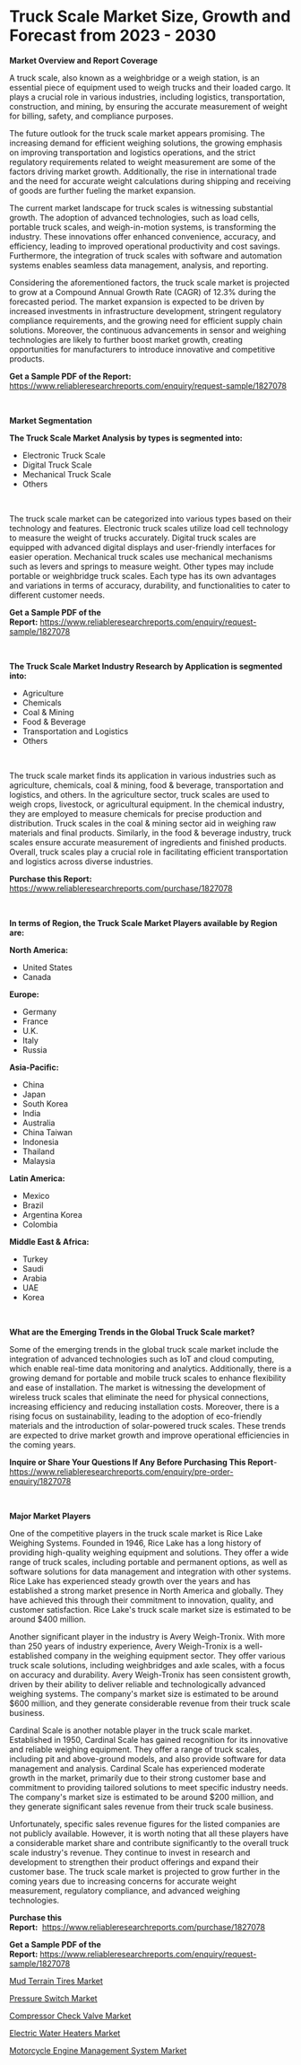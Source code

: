 <p><h1>Truck Scale Market Size, Growth and Forecast from 2023 - 2030</h1></p><p><strong>Market Overview and Report Coverage</strong></p>
<p><p>A truck scale, also known as a weighbridge or a weigh station, is an essential piece of equipment used to weigh trucks and their loaded cargo. It plays a crucial role in various industries, including logistics, transportation, construction, and mining, by ensuring the accurate measurement of weight for billing, safety, and compliance purposes.</p><p>The future outlook for the truck scale market appears promising. The increasing demand for efficient weighing solutions, the growing emphasis on improving transportation and logistics operations, and the strict regulatory requirements related to weight measurement are some of the factors driving market growth. Additionally, the rise in international trade and the need for accurate weight calculations during shipping and receiving of goods are further fueling the market expansion.</p><p>The current market landscape for truck scales is witnessing substantial growth. The adoption of advanced technologies, such as load cells, portable truck scales, and weigh-in-motion systems, is transforming the industry. These innovations offer enhanced convenience, accuracy, and efficiency, leading to improved operational productivity and cost savings. Furthermore, the integration of truck scales with software and automation systems enables seamless data management, analysis, and reporting.</p><p>Considering the aforementioned factors, the truck scale market is projected to grow at a Compound Annual Growth Rate (CAGR) of 12.3% during the forecasted period. The market expansion is expected to be driven by increased investments in infrastructure development, stringent regulatory compliance requirements, and the growing need for efficient supply chain solutions. Moreover, the continuous advancements in sensor and weighing technologies are likely to further boost market growth, creating opportunities for manufacturers to introduce innovative and competitive products.</p></p>
<p><strong>Get a Sample PDF of the Report:</strong> <a href="https://www.reliableresearchreports.com/enquiry/request-sample/1827078">https://www.reliableresearchreports.com/enquiry/request-sample/1827078</a></p>
<p>&nbsp;</p>
<p><strong>Market Segmentation</strong></p>
<p><strong>The Truck Scale Market Analysis by types is segmented into:</strong></p>
<p><ul><li>Electronic Truck Scale</li><li>Digital Truck Scale</li><li>Mechanical Truck Scale</li><li>Others</li></ul></p>
<p>&nbsp;</p>
<p><p>The truck scale market can be categorized into various types based on their technology and features. Electronic truck scales utilize load cell technology to measure the weight of trucks accurately. Digital truck scales are equipped with advanced digital displays and user-friendly interfaces for easier operation. Mechanical truck scales use mechanical mechanisms such as levers and springs to measure weight. Other types may include portable or weighbridge truck scales. Each type has its own advantages and variations in terms of accuracy, durability, and functionalities to cater to different customer needs.</p></p>
<p><strong>Get a Sample PDF of the Report:</strong>&nbsp;<a href="https://www.reliableresearchreports.com/enquiry/request-sample/1827078">https://www.reliableresearchreports.com/enquiry/request-sample/1827078</a></p>
<p>&nbsp;</p>
<p><strong>The Truck Scale Market Industry Research by Application is segmented into:</strong></p>
<p><ul><li>Agriculture</li><li>Chemicals</li><li>Coal & Mining</li><li>Food & Beverage</li><li>Transportation and Logistics</li><li>Others</li></ul></p>
<p>&nbsp;</p>
<p><p>The truck scale market finds its application in various industries such as agriculture, chemicals, coal & mining, food & beverage, transportation and logistics, and others. In the agriculture sector, truck scales are used to weigh crops, livestock, or agricultural equipment. In the chemical industry, they are employed to measure chemicals for precise production and distribution. Truck scales in the coal & mining sector aid in weighing raw materials and final products. Similarly, in the food & beverage industry, truck scales ensure accurate measurement of ingredients and finished products. Overall, truck scales play a crucial role in facilitating efficient transportation and logistics across diverse industries.</p></p>
<p><strong>Purchase this Report:</strong>&nbsp; <a href="https://www.reliableresearchreports.com/purchase/1827078">https://www.reliableresearchreports.com/purchase/1827078</a></p>
<p>&nbsp;</p>
<p><strong>In terms of Region, the Truck Scale Market Players available by Region are:</strong></p>
<p>
    <p> <strong> North America: </strong>
        <ul>
            <li>United States</li>
            <li>Canada</li>
        </ul>
        </p> 
    <p> <strong> Europe: </strong>
        <ul>
            <li>Germany</li>
            <li>France</li>
            <li>U.K.</li>
            <li>Italy</li>
            <li>Russia</li>
        </ul>
        </p> 
    <p> <strong> Asia-Pacific: </strong>
        <ul>
            <li>China</li>
            <li>Japan</li>
            <li>South Korea</li>
            <li>India</li>
            <li>Australia</li>
            <li>China Taiwan</li>
            <li>Indonesia</li>
            <li>Thailand</li>
            <li>Malaysia</li>
        </ul>
        </p> 
    <p> <strong> Latin America: </strong>
        <ul>
            <li>Mexico</li>
            <li>Brazil</li>
            <li>Argentina Korea</li>
            <li>Colombia</li>
        </ul>
        </p> 
    <p> <strong> Middle East & Africa: </strong>
        <ul>
            <li>Turkey</li>
            <li>Saudi</li>
            <li>Arabia</li>
            <li>UAE</li>
            <li>Korea</li>
        </ul>
    </p>
    </p>
<p>&nbsp;</p>
<p><strong>What are the Emerging Trends in the Global Truck Scale market?</strong></p>
<p><p>Some of the emerging trends in the global truck scale market include the integration of advanced technologies such as IoT and cloud computing, which enable real-time data monitoring and analytics. Additionally, there is a growing demand for portable and mobile truck scales to enhance flexibility and ease of installation. The market is witnessing the development of wireless truck scales that eliminate the need for physical connections, increasing efficiency and reducing installation costs. Moreover, there is a rising focus on sustainability, leading to the adoption of eco-friendly materials and the introduction of solar-powered truck scales. These trends are expected to drive market growth and improve operational efficiencies in the coming years.</p></p>
<p><strong>Inquire or Share Your Questions If Any Before Purchasing This Report</strong>- <a href="https://www.reliableresearchreports.com/enquiry/pre-order-enquiry/1827078">https://www.reliableresearchreports.com/enquiry/pre-order-enquiry/1827078</a></p>
<p>&nbsp;</p>
<p><strong>Major Market Players</strong></p>
<p><p>One of the competitive players in the truck scale market is Rice Lake Weighing Systems. Founded in 1946, Rice Lake has a long history of providing high-quality weighing equipment and solutions. They offer a wide range of truck scales, including portable and permanent options, as well as software solutions for data management and integration with other systems. Rice Lake has experienced steady growth over the years and has established a strong market presence in North America and globally. They have achieved this through their commitment to innovation, quality, and customer satisfaction. Rice Lake's truck scale market size is estimated to be around $400 million.</p><p>Another significant player in the industry is Avery Weigh-Tronix. With more than 250 years of industry experience, Avery Weigh-Tronix is a well-established company in the weighing equipment sector. They offer various truck scale solutions, including weighbridges and axle scales, with a focus on accuracy and durability. Avery Weigh-Tronix has seen consistent growth, driven by their ability to deliver reliable and technologically advanced weighing systems. The company's market size is estimated to be around $600 million, and they generate considerable revenue from their truck scale business.</p><p>Cardinal Scale is another notable player in the truck scale market. Established in 1950, Cardinal Scale has gained recognition for its innovative and reliable weighing equipment. They offer a range of truck scales, including pit and above-ground models, and also provide software for data management and analysis. Cardinal Scale has experienced moderate growth in the market, primarily due to their strong customer base and commitment to providing tailored solutions to meet specific industry needs. The company's market size is estimated to be around $200 million, and they generate significant sales revenue from their truck scale business.</p><p>Unfortunately, specific sales revenue figures for the listed companies are not publicly available. However, it is worth noting that all these players have a considerable market share and contribute significantly to the overall truck scale industry's revenue. They continue to invest in research and development to strengthen their product offerings and expand their customer base. The truck scale market is projected to grow further in the coming years due to increasing concerns for accurate weight measurement, regulatory compliance, and advanced weighing technologies.</p></p>
<p><strong>Purchase this Report:</strong>&nbsp;&nbsp;<a href="https://www.reliableresearchreports.com/purchase/1827078">https://www.reliableresearchreports.com/purchase/1827078</a></p>
<p></p>
<p><strong>Get a Sample PDF of the Report:</strong>&nbsp;<a href="https://www.reliableresearchreports.com/enquiry/request-sample/1827078">https://www.reliableresearchreports.com/enquiry/request-sample/1827078</a></p>
<p><p><a href="https://github.com/grishafomin4852/Market-Research-Report-List-1/blob/main/mud-terrain-tires-market.md">Mud Terrain Tires Market</a></p><p><a href="https://medium.com/@barttrantow2023/analyzing-pressure-switch-market-global-industry-perspective-and-forecast-2023-to-2030-4f39abc247be">Pressure Switch Market</a></p><p><a href="https://www.linkedin.com/pulse/compressor-check-valve-market-share-amp-new-trends-analysis-xkpse/">Compressor Check Valve Market</a></p><p><a href="https://medium.com/@chasegibson1901/electric-water-heaters-market-size-cagr-trends-2024-2030-94b4ea6993b7">Electric Water Heaters Market</a></p><p><a href="https://github.com/ruslanpoljakovrd177/Market-Research-Report-List-1/blob/main/motorcycle-engine-management-system-market.md">Motorcycle Engine Management System Market</a></p></p>